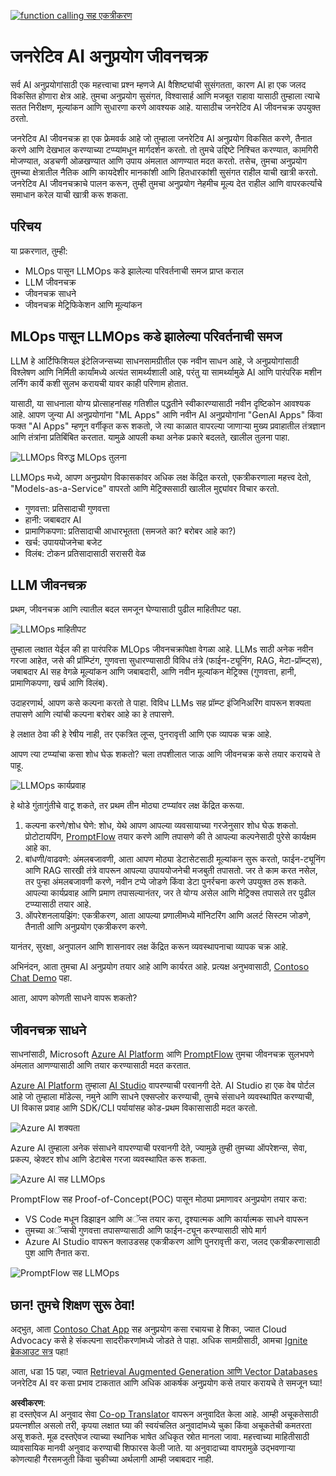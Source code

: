 <!--
CO_OP_TRANSLATOR_METADATA:
{
  "original_hash": "27a5347a5022d5ef0a72ab029b03526a",
  "translation_date": "2025-07-09T15:50:55+00:00",
  "source_file": "14-the-generative-ai-application-lifecycle/README.md",
  "language_code": "mr"
}
-->
[![function calling सह एकत्रीकरण](../../../translated_images/14-lesson-banner.066d74a31727ac121eeac06376a068a397d8e335281e63ce94130d11f516e46b.mr.png)](https://aka.ms/gen-ai-lesson14-gh?WT.mc_id=academic-105485-koreyst)

# जनरेटिव AI अनुप्रयोग जीवनचक्र

सर्व AI अनुप्रयोगांसाठी एक महत्त्वाचा प्रश्न म्हणजे AI वैशिष्ट्यांची सुसंगतता, कारण AI हा एक जलद विकसित होणारा क्षेत्र आहे. तुमचा अनुप्रयोग सुसंगत, विश्वासार्ह आणि मजबूत राहावा यासाठी तुम्हाला त्याचे सतत निरीक्षण, मूल्यांकन आणि सुधारणा करणे आवश्यक आहे. यासाठीच जनरेटिव AI जीवनचक्र उपयुक्त ठरतो.

जनरेटिव AI जीवनचक्र हा एक फ्रेमवर्क आहे जो तुम्हाला जनरेटिव AI अनुप्रयोग विकसित करणे, तैनात करणे आणि देखभाल करण्याच्या टप्प्यांमधून मार्गदर्शन करतो. तो तुमचे उद्दिष्टे निश्चित करण्यात, कामगिरी मोजण्यात, अडचणी ओळखण्यात आणि उपाय अंमलात आणण्यात मदत करतो. तसेच, तुमचा अनुप्रयोग तुमच्या क्षेत्रातील नैतिक आणि कायदेशीर मानकांशी आणि हितधारकांशी सुसंगत राहील याची खात्री करतो. जनरेटिव AI जीवनचक्राचे पालन करून, तुम्ही तुमचा अनुप्रयोग नेहमीच मूल्य देत राहील आणि वापरकर्त्यांचे समाधान करेल याची खात्री करू शकता.

## परिचय

या प्रकरणात, तुम्ही:

- MLOps पासून LLMOps कडे झालेल्या परिवर्तनाची समज प्राप्त कराल
- LLM जीवनचक्र
- जीवनचक्र साधने
- जीवनचक्र मेट्रिफिकेशन आणि मूल्यांकन

## MLOps पासून LLMOps कडे झालेल्या परिवर्तनाची समज

LLM हे आर्टिफिशियल इंटेलिजन्सच्या साधनसामग्रीतील एक नवीन साधन आहे, जे अनुप्रयोगांसाठी विश्लेषण आणि निर्मिती कार्यांमध्ये अत्यंत सामर्थ्यशाली आहे, परंतु या सामर्थ्यामुळे AI आणि पारंपरिक मशीन लर्निंग कार्ये कशी सुलभ करायची यावर काही परिणाम होतात.

यासाठी, या साधनाला योग्य प्रोत्साहनांसह गतिशील पद्धतीने स्वीकारण्यासाठी नवीन दृष्टिकोन आवश्यक आहे. आपण जुन्या AI अनुप्रयोगांना "ML Apps" आणि नवीन AI अनुप्रयोगांना "GenAI Apps" किंवा फक्त "AI Apps" म्हणून वर्गीकृत करू शकतो, जे त्या काळात वापरल्या जाणाऱ्या मुख्य प्रवाहातील तंत्रज्ञान आणि तंत्रांना प्रतिबिंबित करतात. यामुळे आपली कथा अनेक प्रकारे बदलते, खालील तुलना पाहा.

![LLMOps विरुद्ध MLOps तुलना](../../../translated_images/01-llmops-shift.29bc933cb3bb0080a562e1655c0c719b71a72c3be6252d5c564b7f598987e602.mr.png)

LLMOps मध्ये, आपण अनुप्रयोग विकासकांवर अधिक लक्ष केंद्रित करतो, एकत्रीकरणाला महत्त्व देतो, "Models-as-a-Service" वापरतो आणि मेट्रिक्ससाठी खालील मुद्द्यांवर विचार करतो.

- गुणवत्ता: प्रतिसादाची गुणवत्ता
- हानी: जबाबदार AI
- प्रामाणिकपणा: प्रतिसादाची आधारभूतता (समजते का? बरोबर आहे का?)
- खर्च: उपाययोजनेचा बजेट
- विलंब: टोकन प्रतिसादासाठी सरासरी वेळ

## LLM जीवनचक्र

प्रथम, जीवनचक्र आणि त्यातील बदल समजून घेण्यासाठी पुढील माहितीपट पहा.

![LLMOps माहितीपट](../../../translated_images/02-llmops.70a942ead05a7645db740f68727d90160cb438ab71f0fb20548bc7fe5cad83ff.mr.png)

तुम्हाला लक्षात येईल की हा पारंपरिक MLOps जीवनचक्रांपेक्षा वेगळा आहे. LLMs साठी अनेक नवीन गरजा आहेत, जसे की प्रॉम्प्टिंग, गुणवत्ता सुधारण्यासाठी विविध तंत्रे (फाईन-ट्यूनिंग, RAG, मेटा-प्रॉम्प्ट्स), जबाबदार AI सह वेगळे मूल्यांकन आणि जबाबदारी, आणि नवीन मूल्यांकन मेट्रिक्स (गुणवत्ता, हानी, प्रामाणिकपणा, खर्च आणि विलंब).

उदाहरणार्थ, आपण कसे कल्पना करतो ते पाहा. विविध LLMs सह प्रॉम्प्ट इंजिनिअरिंग वापरून शक्यता तपासणे आणि त्यांची कल्पना बरोबर आहे का हे तपासणे.

हे लक्षात ठेवा की हे रेषीय नाही, तर एकत्रित लूप्स, पुनरावृत्ती आणि एक व्यापक चक्र आहे.

आपण त्या टप्प्यांचा कसा शोध घेऊ शकतो? चला तपशीलात जाऊ आणि जीवनचक्र कसे तयार करायचे ते पाहू.

![LLMOps कार्यप्रवाह](../../../translated_images/03-llm-stage-flows.3a1e1c401235a6cfa886ed6ba04aa52a096a545e1bc44fa54d7d5983a7201892.mr.png)

हे थोडे गुंतागुंतीचे वाटू शकते, तर प्रथम तीन मोठ्या टप्प्यांवर लक्ष केंद्रित करूया.

1. कल्पना करणे/शोध घेणे: शोध, येथे आपण आपल्या व्यवसायाच्या गरजेनुसार शोध घेऊ शकतो. प्रोटोटायपिंग, [PromptFlow](https://microsoft.github.io/promptflow/index.html?WT.mc_id=academic-105485-koreyst) तयार करणे आणि तपासणे की ते आपल्या कल्पनेसाठी पुरेसे कार्यक्षम आहे का.
2. बांधणी/वाढवणे: अंमलबजावणी, आता आपण मोठ्या डेटासेटसाठी मूल्यांकन सुरू करतो, फाईन-ट्यूनिंग आणि RAG सारखी तंत्रे वापरून आपल्या उपाययोजनेची मजबुती तपासतो. जर ते काम करत नसेल, तर पुन्हा अंमलबजावणी करणे, नवीन टप्पे जोडणे किंवा डेटा पुनर्रचना करणे उपयुक्त ठरू शकते. आपल्या कार्यप्रवाह आणि प्रमाण तपासल्यानंतर, जर ते योग्य असेल आणि मेट्रिक्स तपासले तर पुढील टप्प्यासाठी तयार आहे.
3. ऑपरेशनलायझिंग: एकत्रीकरण, आता आपल्या प्रणालीमध्ये मॉनिटरिंग आणि अलर्ट सिस्टम जोडणे, तैनाती आणि अनुप्रयोग एकत्रीकरण करणे.

यानंतर, सुरक्षा, अनुपालन आणि शासनावर लक्ष केंद्रित करून व्यवस्थापनाचा व्यापक चक्र आहे.

अभिनंदन, आता तुमचा AI अनुप्रयोग तयार आहे आणि कार्यरत आहे. प्रत्यक्ष अनुभवासाठी, [Contoso Chat Demo](https://nitya.github.io/contoso-chat/?WT.mc_id=academic-105485-koreys) पहा.

आता, आपण कोणती साधने वापरू शकतो?

## जीवनचक्र साधने

साधनांसाठी, Microsoft [Azure AI Platform](https://azure.microsoft.com/solutions/ai/?WT.mc_id=academic-105485-koreys) आणि [PromptFlow](https://microsoft.github.io/promptflow/index.html?WT.mc_id=academic-105485-koreyst) तुमचा जीवनचक्र सुलभपणे अंमलात आणण्यासाठी आणि तयार करण्यासाठी मदत करतात.

[Azure AI Platform](https://azure.microsoft.com/solutions/ai/?WT.mc_id=academic-105485-koreys) तुम्हाला [AI Studio](https://ai.azure.com/?WT.mc_id=academic-105485-koreys) वापरण्याची परवानगी देते. AI Studio हा एक वेब पोर्टल आहे जो तुम्हाला मॉडेल्स, नमुने आणि साधने एक्सप्लोर करण्याची, तुमचे संसाधने व्यवस्थापित करण्याची, UI विकास प्रवाह आणि SDK/CLI पर्यायांसह कोड-प्रथम विकासासाठी मदत करतो.

![Azure AI शक्यता](../../../translated_images/04-azure-ai-platform.80203baf03a12fa8b166e194928f057074843d1955177baf0f5b53d50d7b6153.mr.png)

Azure AI तुम्हाला अनेक संसाधने वापरण्याची परवानगी देते, ज्यामुळे तुम्ही तुमच्या ऑपरेशन्स, सेवा, प्रकल्प, व्हेक्टर शोध आणि डेटाबेस गरजा व्यवस्थापित करू शकता.

![Azure AI सह LLMOps](../../../translated_images/05-llm-azure-ai-prompt.a5ce85cdbb494bdf95420668e3464aae70d8b22275a744254e941dd5e73ae0d2.mr.png)

PromptFlow सह Proof-of-Concept(POC) पासून मोठ्या प्रमाणावर अनुप्रयोग तयार करा:

- VS Code मधून डिझाइन आणि अॅप्स तयार करा, दृश्यात्मक आणि कार्यात्मक साधने वापरून
- तुमच्या अॅप्सची गुणवत्ता तपासण्यासाठी आणि फाईन-ट्यून करण्यासाठी सोपे मार्ग
- Azure AI Studio वापरून क्लाउडसह एकत्रीकरण आणि पुनरावृत्ती करा, जलद एकत्रीकरणासाठी पुश आणि तैनात करा.

![PromptFlow सह LLMOps](../../../translated_images/06-llm-promptflow.a183eba07a3a7fdf4aa74db92a318b8cbbf4a608671f6b166216358d3203d8d4.mr.png)

## छान! तुमचे शिक्षण सुरू ठेवा!

अद्भुत, आता [Contoso Chat App](https://nitya.github.io/contoso-chat/?WT.mc_id=academic-105485-koreyst) सह अनुप्रयोग कसा रचायचा हे शिका, ज्यात Cloud Advocacy कसे हे संकल्पना सादरीकरणांमध्ये जोडते ते पाहा. अधिक सामग्रीसाठी, आमचा [Ignite ब्रेकआउट सत्र](https://www.youtube.com/watch?v=DdOylyrTOWg) पहा!

आता, धडा 15 पहा, ज्यात [Retrieval Augmented Generation आणि Vector Databases](../15-rag-and-vector-databases/README.md?WT.mc_id=academic-105485-koreyst) जनरेटिव AI वर कसा प्रभाव टाकतात आणि अधिक आकर्षक अनुप्रयोग कसे तयार करायचे ते समजून घ्या!

**अस्वीकरण**:  
हा दस्तऐवज AI अनुवाद सेवा [Co-op Translator](https://github.com/Azure/co-op-translator) वापरून अनुवादित केला आहे. आम्ही अचूकतेसाठी प्रयत्नशील असलो तरी, कृपया लक्षात घ्या की स्वयंचलित अनुवादांमध्ये चुका किंवा अचूकतेची कमतरता असू शकते. मूळ दस्तऐवज त्याच्या स्थानिक भाषेत अधिकृत स्रोत मानला जावा. महत्त्वाच्या माहितीसाठी व्यावसायिक मानवी अनुवाद करण्याची शिफारस केली जाते. या अनुवादाच्या वापरामुळे उद्भवणाऱ्या कोणत्याही गैरसमजुती किंवा चुकीच्या अर्थलागी आम्ही जबाबदार नाही.
